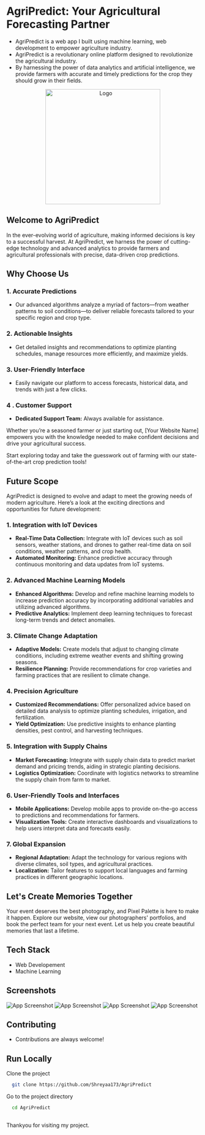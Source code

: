 # AgriPredict: Your Agricultural Forecasting Partner
* AgriPredict is a web app I built using machine learning, web development to empower agriculture industry.
* AgriPredict is a revolutionary online platform designed to revolutionize the agricultural industry.
* By harnessing the power of data analytics and artificial intelligence, we provide farmers with accurate and timely predictions for the crop they should grow in their fields.
<p align="center">
  <img src="https://github.com/Shreyaa173/AgriPredict/blob/master/static/logo.png" alt="Logo" width="300" />
</p>



## Welcome to AgriPredict
In the ever-evolving world of agriculture, making informed decisions is key to a successful harvest. At AgriPredict, we harness the power of cutting-edge technology and advanced analytics to provide farmers and agricultural professionals with precise, data-driven crop predictions.
## Why Choose Us

### 1. Accurate Predictions
- Our advanced algorithms analyze a myriad of factors—from weather patterns to soil conditions—to deliver reliable forecasts tailored to your specific region and crop type.

### 2. Actionable Insights
- Get detailed insights and recommendations to optimize planting schedules, manage resources more efficiently, and maximize yields.

### 3. User-Friendly Interface
- Easily navigate our platform to access forecasts, historical data, and trends with just a few clicks.

### 4 . Customer Support
- **Dedicated Support Team:** Always available for assistance.
  
Whether you’re a seasoned farmer or just starting out, [Your Website Name] empowers you with the knowledge needed to make confident decisions and drive your agricultural success.

Start exploring today and take the guesswork out of farming with our state-of-the-art crop prediction tools!

## Future Scope

AgriPredict is designed to evolve and adapt to meet the growing needs of modern agriculture. Here’s a look at the exciting directions and opportunities for future development:

### 1. Integration with IoT Devices
- **Real-Time Data Collection:** Integrate with IoT devices such as soil sensors, weather stations, and drones to gather real-time data on soil conditions, weather patterns, and crop health.
- **Automated Monitoring:** Enhance predictive accuracy through continuous monitoring and data updates from IoT systems.

### 2. Advanced Machine Learning Models
- **Enhanced Algorithms:** Develop and refine machine learning models to increase prediction accuracy by incorporating additional variables and utilizing advanced algorithms.
- **Predictive Analytics:** Implement deep learning techniques to forecast long-term trends and detect anomalies.

### 3. Climate Change Adaptation
- **Adaptive Models:** Create models that adjust to changing climate conditions, including extreme weather events and shifting growing seasons.
- **Resilience Planning:** Provide recommendations for crop varieties and farming practices that are resilient to climate change.

### 4. Precision Agriculture
- **Customized Recommendations:** Offer personalized advice based on detailed data analysis to optimize planting schedules, irrigation, and fertilization.
- **Yield Optimization:** Use predictive insights to enhance planting densities, pest control, and harvesting techniques.

### 5. Integration with Supply Chains
- **Market Forecasting:** Integrate with supply chain data to predict market demand and pricing trends, aiding in strategic planting decisions.
- **Logistics Optimization:** Coordinate with logistics networks to streamline the supply chain from farm to market.

### 6. User-Friendly Tools and Interfaces
- **Mobile Applications:** Develop mobile apps to provide on-the-go access to predictions and recommendations for farmers.
- **Visualization Tools:** Create interactive dashboards and visualizations to help users interpret data and forecasts easily.

### 7. Global Expansion
- **Regional Adaptation:** Adapt the technology for various regions with diverse climates, soil types, and agricultural practices.
- **Localization:** Tailor features to support local languages and farming practices in different geographic locations.

## Let's Create Memories Together
Your event deserves the best photography, and Pixel Palette is here to make it happen. Explore our website, view our photographers' portfolios, and book the perfect team for your next event. Let us help you create beautiful memories that last a lifetime.

## Tech Stack

- Web Developement
- Machine Learning

## Screenshots

![App Screenshot](https://github.com/Shreyaa173/AgriPredict/blob/master/static/ss1.png)
![App Screenshot](https://github.com/Shreyaa173/AgriPredict/blob/master/static/ss2.png)
![App Screenshot](https://github.com/Shreyaa173/AgriPredict/blob/master/static/ss3.png)
![App Screenshot](https://github.com/Shreyaa173/AgriPredict/blob/master/static/ss4.png)


## Contributing

- Contributions are always welcome!  

## Run Locally

Clone the project

```bash
  git clone https://github.com/Shreyaa173/AgriPredict
```

Go to the project directory

```bash
  cd AgriPredict
```

##
Thankyou for visiting my project. 
